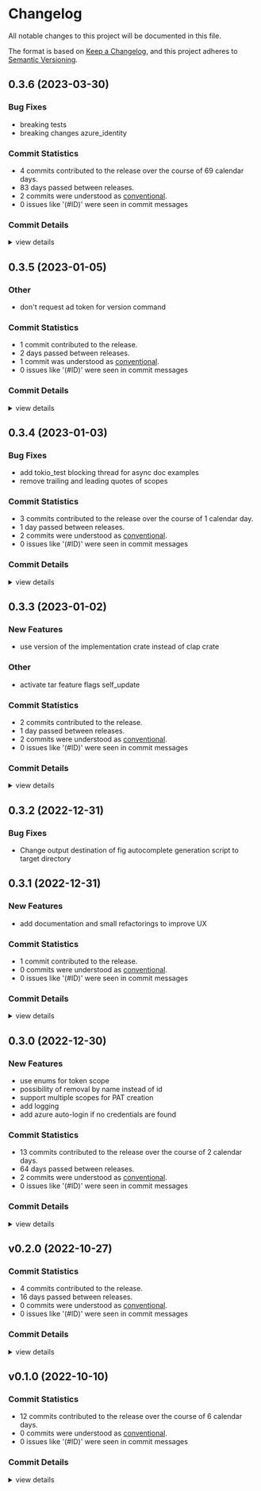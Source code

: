# Changelog

All notable changes to this project will be documented in this file.

The format is based on [Keep a Changelog](https://keepachangelog.com/en/1.0.0/),
and this project adheres to [Semantic Versioning](https://semver.org/spec/v2.0.0.html).

## 0.3.6 (2023-03-30)

### Bug Fixes

 - <csr-id-1359386c361c4a2f118ebe5b25ffe051291a4f7b/> breaking tests
 - <csr-id-efe490c28d5c70fb4a921ea6469af9a0dc0b9321/> breaking changes azure_identity

### Commit Statistics

<csr-read-only-do-not-edit/>

 - 4 commits contributed to the release over the course of 69 calendar days.
 - 83 days passed between releases.
 - 2 commits were understood as [conventional](https://www.conventionalcommits.org).
 - 0 issues like '(#ID)' were seen in commit messages

### Commit Details

<csr-read-only-do-not-edit/>

<details><summary>view details</summary>

 * **Uncategorized**
    - Breaking tests ([`1359386`](https://github.com/jvanbuel/pattrick/commit/1359386c361c4a2f118ebe5b25ffe051291a4f7b))
    - Breaking changes azure_identity ([`efe490c`](https://github.com/jvanbuel/pattrick/commit/efe490c28d5c70fb4a921ea6469af9a0dc0b9321))
    - Merge pull request #2 from jvanbuel/fix-pattrick-create-stdout ([`8222027`](https://github.com/jvanbuel/pattrick/commit/8222027a91936443ce1d8c1b394a7038e581a55d))
    - Only print token to std-out when creating tokens ([`4ddabab`](https://github.com/jvanbuel/pattrick/commit/4ddabab7e0fd2b4ed59a03d183c92a95a0b5e331))
</details>

## 0.3.5 (2023-01-05)

<csr-id-c073406a43f93aa2b55da285867283a9ad28bcae/>

### Other

 - <csr-id-c073406a43f93aa2b55da285867283a9ad28bcae/> don't request ad token for version command

### Commit Statistics

<csr-read-only-do-not-edit/>

 - 1 commit contributed to the release.
 - 2 days passed between releases.
 - 1 commit was understood as [conventional](https://www.conventionalcommits.org).
 - 0 issues like '(#ID)' were seen in commit messages

### Commit Details

<csr-read-only-do-not-edit/>

<details><summary>view details</summary>

 * **Uncategorized**
    - Don't request ad token for version command ([`c073406`](https://github.com/jvanbuel/pattrick/commit/c073406a43f93aa2b55da285867283a9ad28bcae))
</details>

## 0.3.4 (2023-01-03)

### Bug Fixes

 - <csr-id-3519844591a06c19ac9bf89aad648d8e6979ce88/> add tokio_test blocking thread for async doc examples
 - <csr-id-f533d43867a8446ed5a48ec756791e59f03bee31/> remove trailing and leading quotes of scopes

### Commit Statistics

<csr-read-only-do-not-edit/>

 - 3 commits contributed to the release over the course of 1 calendar day.
 - 1 day passed between releases.
 - 2 commits were understood as [conventional](https://www.conventionalcommits.org).
 - 0 issues like '(#ID)' were seen in commit messages

### Commit Details

<csr-read-only-do-not-edit/>

<details><summary>view details</summary>

 * **Uncategorized**
    - Add tokio_test blocking thread for async doc examples ([`3519844`](https://github.com/jvanbuel/pattrick/commit/3519844591a06c19ac9bf89aad648d8e6979ce88))
    - Remove trailing and leading quotes of scopes ([`f533d43`](https://github.com/jvanbuel/pattrick/commit/f533d43867a8446ed5a48ec756791e59f03bee31))
    - Remove rustdoc missing doc code feature ([`4e41d62`](https://github.com/jvanbuel/pattrick/commit/4e41d623b41c22389fcf6c921b03b3c8f29e494e))
</details>

## 0.3.3 (2023-01-02)

<csr-id-8eb0b74ed838649f33f793012d20afe4d9ea9cf5/>

### New Features

 - <csr-id-74e3abd79cf3031f17fce0679bea6711f8dc9ee1/> use version of the implementation crate instead of clap crate

### Other

 - <csr-id-8eb0b74ed838649f33f793012d20afe4d9ea9cf5/> activate tar feature flags self_update

### Commit Statistics

<csr-read-only-do-not-edit/>

 - 2 commits contributed to the release.
 - 1 day passed between releases.
 - 2 commits were understood as [conventional](https://www.conventionalcommits.org).
 - 0 issues like '(#ID)' were seen in commit messages

### Commit Details

<csr-read-only-do-not-edit/>

<details><summary>view details</summary>

 * **Uncategorized**
    - Use version of the implementation crate instead of clap crate ([`74e3abd`](https://github.com/jvanbuel/pattrick/commit/74e3abd79cf3031f17fce0679bea6711f8dc9ee1))
    - Activate tar feature flags self_update ([`8eb0b74`](https://github.com/jvanbuel/pattrick/commit/8eb0b74ed838649f33f793012d20afe4d9ea9cf5))
</details>

## 0.3.2 (2022-12-31)

### Bug Fixes

- Change output destination of fig autocomplete generation script to target directory

## 0.3.1 (2022-12-31)

### New Features

- add documentation and small refactorings to improve UX

### Commit Statistics

<csr-read-only-do-not-edit/>

 - 1 commit contributed to the release.
 - 0 commits were understood as [conventional](https://www.conventionalcommits.org).
 - 0 issues like '(#ID)' were seen in commit messages

### Commit Details

<csr-read-only-do-not-edit/>

<details><summary>view details</summary>

 * **Uncategorized**
    - Add documentation and small refactorings to improve UX ([`6be2336`](https://github.com/jvanbuel/pattrick/commit/6be23367f377a2a7f4b07bfc04773895ff242a35))
</details>

## 0.3.0 (2022-12-30)

### New Features

 - <csr-id-b202c5ab3445cd9b73b253e3e1915e51a33b9c07/> use enums for token scope
 - <csr-id-641778af1a55c4552a00dc27ec49a7188a509c02/> possibility of removal by name instead of id
- support multiple scopes for PAT creation
- add logging
- add azure auto-login if no credentials are found

### Commit Statistics

<csr-read-only-do-not-edit/>

 - 13 commits contributed to the release over the course of 2 calendar days.
 - 64 days passed between releases.
 - 2 commits were understood as [conventional](https://www.conventionalcommits.org).
 - 0 issues like '(#ID)' were seen in commit messages

### Commit Details

<csr-read-only-do-not-edit/>

<details><summary>view details</summary>

 * **Uncategorized**
    - Support multiple scopes for PAT creation ([`1db6804`](https://github.com/jvanbuel/pattrick/commit/1db6804a5b6259c553a17bf18142271b476b14e8))
    - Rename github.rs to release.rs ([`bbbdc86`](https://github.com/jvanbuel/pattrick/commit/bbbdc86793631d60d51abacf0d3d7e9d23017a2b))
    - Add tests for custom deserializer ([`3132980`](https://github.com/jvanbuel/pattrick/commit/3132980b8227c5d424073b95a820e47bc97f4f11))
    - Add logging ([`13d2d91`](https://github.com/jvanbuel/pattrick/commit/13d2d91df5b061b2924595729fe3deeb2ba02d46))
    - Refactor crud ([`c805e18`](https://github.com/jvanbuel/pattrick/commit/c805e1880184e901efede1a9b9d7705bc17bbb0c))
    - Custom deserialization for scopes ([`9559315`](https://github.com/jvanbuel/pattrick/commit/955931562233ce9055546da2f799fac1c1cdd13a))
    - Refactor ([`f32690e`](https://github.com/jvanbuel/pattrick/commit/f32690e59c380015c3374a41df099d216cadcdd7))
    - Use enums for token scope ([`b202c5a`](https://github.com/jvanbuel/pattrick/commit/b202c5ab3445cd9b73b253e3e1915e51a33b9c07))
    - Possibility of removal by name instead of id ([`641778a`](https://github.com/jvanbuel/pattrick/commit/641778af1a55c4552a00dc27ec49a7188a509c02))
    - Implement paging for list operation ([`5c5fba1`](https://github.com/jvanbuel/pattrick/commit/5c5fba1a37c99d3710048a215afc230b1173780e))
    - Remove emoji dependency ([`89a3095`](https://github.com/jvanbuel/pattrick/commit/89a309599fa99daad75aff2da07a15ac235f35c1))
    - Add azure auto-login if now credentials are found ([`aa40f7a`](https://github.com/jvanbuel/pattrick/commit/aa40f7a61b21b76b756b3d34f79503011bf1c157))
    - Save progress ([`dea5ce2`](https://github.com/jvanbuel/pattrick/commit/dea5ce23c62cdd896ccd8379b437e7b9a31a5196))
</details>

## v0.2.0 (2022-10-27)

### Commit Statistics

<csr-read-only-do-not-edit/>

 - 4 commits contributed to the release.
 - 16 days passed between releases.
 - 0 commits were understood as [conventional](https://www.conventionalcommits.org).
 - 0 issues like '(#ID)' were seen in commit messages

### Commit Details

<csr-read-only-do-not-edit/>

<details><summary>view details</summary>

 * **Uncategorized**
    - Add multiple targets in makefile ([`2547137`](https://github.com/jvanbuel/pattrick/commit/2547137fca770387cd6c5f63cf52ab2472cf4a50))
    - Split clap cli into different crate for fig spec generation ([`949f90b`](https://github.com/jvanbuel/pattrick/commit/949f90ba77014dde215cda1d90a283e73aa25c85))
    - Fix bug with write offset ([`f97a746`](https://github.com/jvanbuel/pattrick/commit/f97a746cd1233b0e28118528ab5722af6cd932a2))
    - Create .netrc if it does not exist ([`69da6d3`](https://github.com/jvanbuel/pattrick/commit/69da6d3dc917b5717d01a508a654f00deba056fa))
</details>

## v0.1.0 (2022-10-10)

### Commit Statistics

<csr-read-only-do-not-edit/>

 - 12 commits contributed to the release over the course of 6 calendar days.
 - 0 commits were understood as [conventional](https://www.conventionalcommits.org).
 - 0 issues like '(#ID)' were seen in commit messages

### Commit Details

<csr-read-only-do-not-edit/>

<details><summary>view details</summary>

 * **Uncategorized**
    - Split between lib and cli ([`adceb87`](https://github.com/jvanbuel/pattrick/commit/adceb8755a7249ad2a4528709bf2190ffafaae0d))
    - Support for .netrc file ([`ef9805b`](https://github.com/jvanbuel/pattrick/commit/ef9805b3c0bc2987e5328a148ad1c7a8b73f1915))
    - Support for .env file ([`0c26794`](https://github.com/jvanbuel/pattrick/commit/0c26794c36dd58822c01f7cdfac7f1dca41033f9))
    - Use chrono for timestamp ([`4fd6eef`](https://github.com/jvanbuel/pattrick/commit/4fd6eefcf05b2553c4da194f4aa4b5fc778778f3))
    - Basic functionality done ([`61d0fb0`](https://github.com/jvanbuel/pattrick/commit/61d0fb079df80f0946ac92462977c967bfa301c0))
    - Experiment with tabled ([`4291de0`](https://github.com/jvanbuel/pattrick/commit/4291de0531ad8631a7b7d3f8e1b78abaf32274f1))
    - Progress on list ([`c8cdb95`](https://github.com/jvanbuel/pattrick/commit/c8cdb95866aeca8dcbc9eee75f6338ad355345d9))
    - Progress ([`fcf43d5`](https://github.com/jvanbuel/pattrick/commit/fcf43d5e48413e86749cd26da1ee8c24db06c8a1))
    - Refactor ([`d552012`](https://github.com/jvanbuel/pattrick/commit/d55201208f99be5d4291cfeeb1355bed519c888e))
    - Expand clap commands ([`308b365`](https://github.com/jvanbuel/pattrick/commit/308b365a7a65d0c7b6b60ec999f4e92bb0bed742))
    - Add clap config ([`9b30edd`](https://github.com/jvanbuel/pattrick/commit/9b30edd16b5462796b104ea268f6f91b4b909a3c))
    - Initial commit ([`020da8c`](https://github.com/jvanbuel/pattrick/commit/020da8c903a221c7d27886684a6c147485f9716a))
</details>

